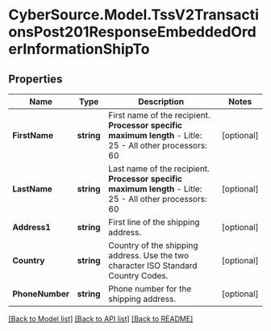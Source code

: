 # CyberSource.Model.TssV2TransactionsPost201ResponseEmbeddedOrderInformationShipTo
## Properties

Name | Type | Description | Notes
------------ | ------------- | ------------- | -------------
**FirstName** | **string** | First name of the recipient.  **Processor specific maximum length**  - Litle: 25 - All other processors: 60  | [optional] 
**LastName** | **string** | Last name of the recipient.  **Processor specific maximum length**  - Litle: 25 - All other processors: 60  | [optional] 
**Address1** | **string** | First line of the shipping address. | [optional] 
**Country** | **string** | Country of the shipping address. Use the two character ISO Standard Country Codes. | [optional] 
**PhoneNumber** | **string** | Phone number for the shipping address. | [optional] 

[[Back to Model list]](../README.md#documentation-for-models) [[Back to API list]](../README.md#documentation-for-api-endpoints) [[Back to README]](../README.md)

